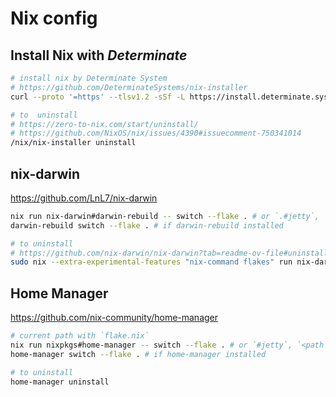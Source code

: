 # Nix config

## Install Nix with _Determinate_

```bash
# install nix by Determinate System
# https://github.com/DeterminateSystems/nix-installer
curl --proto '=https' --tlsv1.2 -sSf -L https://install.determinate.systems/nix | sh -s -- install

# to  uninstall
# https://zero-to-nix.com/start/uninstall/
# https://github.com/NixOS/nix/issues/4390#issuecomment-750341014
/nix/nix-installer uninstall
```

## nix-darwin

<https://github.com/LnL7/nix-darwin>

```bash
nix run nix-darwin#darwin-rebuild -- switch --flake . # or `.#jetty`, `<path to flake.nix>#jetty`
darwin-rebuild switch --flake . # if darwin-rebuild installed

# to uninstall
# https://github.com/nix-darwin/nix-darwin?tab=readme-ov-file#uninstalling
sudo nix --extra-experimental-features "nix-command flakes" run nix-darwin#darwin-uninstaller
```

## Home Manager

<https://github.com/nix-community/home-manager>

```bash
# current path with `flake.nix`
nix run nixpkgs#home-manager -- switch --flake . # or `#jetty`, `<path to flake.nix>#jetty`
home-manager switch --flake . # if home-manager installed

# to uninstall
home-manager uninstall
```
